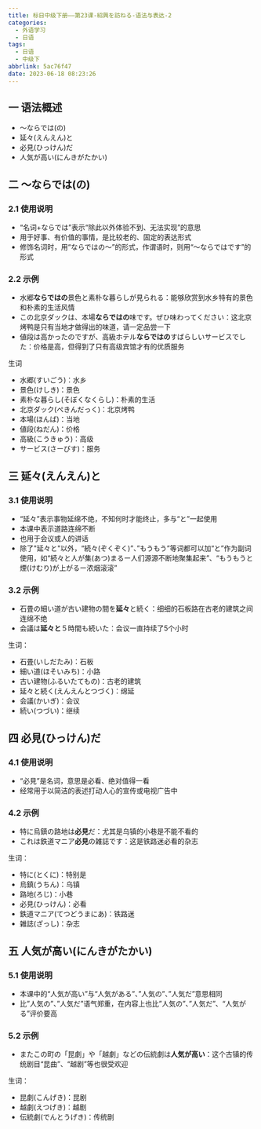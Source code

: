 ```yaml
---
title: 标日中级下册——第23课-紹興を訪ねる-语法与表达-2
categories:
  - 外语学习
  - 日语
tags:
  - 日语
  - 中级下
abbrlink: 5ac76f47
date: 2023-06-18 08:23:26
---
```

## 一 语法概述

* ～ならでは(の)
* 延々(えんえん)と
* 必見(ひっけん)だ
* 人気が高い(にんきがたかい)


<!--more-->

## 二 ～ならでは(の)

### 2.1 使用说明

* “名词+ならでは”表示“除此以外体验不到、无法实现”的意思
* 用于好事、有价值的事情，是比较老的、固定的表达形式
* 修饰名词时，用“ならではの～”的形式，作谓语时，则用“～ならではです”的形式

### 2.2 示例

* 水郷**ならではの**景色と素朴な暮らしが見られる：能够欣赏到水乡特有的景色和朴素的生活风情
* この北京ダックは、本場**ならではの**味です。ぜひ味わってください：这北京烤鸭是只有当地才做得出的味道，请一定品尝一下
* 値段は高かったのですが、高級ホテル**ならではの**すばらしいサービスでした：价格是高，但得到了只有高级宾馆才有的优质服务

生词

* 水郷(すいごう)：水乡
* 景色(けしき)：景色
* 素朴な暮らし(そぼくなくらし)：朴素的生活
* 北京ダック(ぺきんだっく)：北京烤鸭
* 本場(ほんば)：当地
* 値段(ねだん)：价格
* 高級(こうきゅう)：高级
* サービス(さーびす)：服务

## 三 延々(えんえん)と

### 3.1 使用说明

* “延々”表示事物延绵不绝，不知何时才能终止，多与“と”一起使用
* 本课中表示道路连绵不断
* 也用于会议或人的讲话
* 除了"延々と"以外，“続々(ぞくぞく)”、”もうもう”等词都可以加“と”作为副词使用，如“続々と人が集(あつ)まるー人们源源不断地聚集起来”、“もうもうと煙(けむり)が上がるー浓烟滚滚”

### 3.2 示例

* 石畳の細い道が古い建物の間を**延々**と続く：细细的石板路在古老的建筑之间连绵不绝
* 会議は**延々と**５時間も続いた：会议一直持续了5个小时

生词：

* 石畳(いしだたみ)：石板
* 細い道(ほそいみち)：小路
* 古い建物(ふるいたてもの)：古老的建筑
* 延々と続く(えんえんとつづく)：绵延
* 会議(かいぎ)：会议
* 続い(つづい)：继续

## 四 必見(ひっけん)だ

### 4.1 使用说明

* “必見”是名词，意思是必看、绝对值得一看
* 经常用于以简洁的表述打动人心的宣传或电视广告中

### 4.2 示例

* 特に烏鎮の路地は**必見**だ：尤其是乌镇的小巷是不能不看的
* これは鉄道マニア**必見**の雑誌です：这是铁路迷必看的杂志

生词：

* 特に(とくに)：特别是
* 烏鎮(うちん)：乌镇
* 路地(ろじ)：小巷
* 必見(ひっけん)：必看
* 鉄道マニア(てつどうまにあ)：铁路迷
* 雑誌(ざっし)：杂志

## 五 人気が高い(にんきがたかい)

### 5.1 使用说明

* 本课中的“人気が高い”与“人気がある”、”人気の”、”人気だ”意思相同
* 比”人気の”、”人気だ”语气郑重，在内容上也比”人気の”、”人気だ”、“人気がる”评价要高

### 5.2 示例

* またこの町の「昆劇」や「越劇」などの伝統劇は**人気が高い**：这个古镇的传统剧目“昆曲”、“越剧”等也很受欢迎

生词：

* 昆劇(こんげき)：昆剧
* 越劇(えつげき)：越剧
* 伝統劇(でんとうげき)：传统剧

